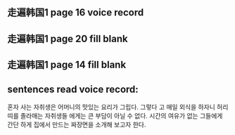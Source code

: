 
## 走遍韩国1 page 16 voice record
## 走遍韩国1 page 20 fill blank
## 走遍韩国1 page 14 fill blank

## sentences read  voice record:
혼자 사는 자취생은 어머니의 맛있는 요리가 그립다.
그렇다 고 매일 외식을 하자니 허리띠를 졸라매는 자취생들 에게는 큰  부담이 아닐 수 없다.
시간의 여유가 없는 그들에게 간단 하게 집에서 만드는 짜장면을 소개해 보고자 한다.